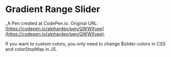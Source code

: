 # Gradient Range Slider
 _A Pen created at CodePen.io. Original URL: [https://codepen.io/alphardex/pen/QWWXyee](https://codepen.io/alphardex/pen/QWWXyee).

 If you want to custom colors, you only need to change $slider-colors in CSS and colorStopMap in JS.